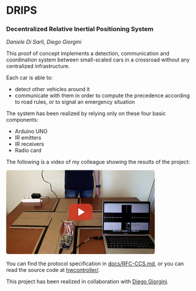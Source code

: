 # DRIPS
### Decentralized Relative Inertial Positioning System
_Daniele Di Sarli, Diego Giorgini_

This proof of concept implements a detection, communication and coordination system between small-scaled cars in a crossroad without any centralized infrastructure.

Each car is able to:

 * detect other vehicles around it
 * communicate with them in order to compute the precedence according to road rules, or to signal an emergency situation

The system has been realized by relying only on these four basic components:

 * Arduino UNO
 * IR emitters
 * IR receivers
 * Radio card

The following is a video of my colleague showing the results of the project:

[![Watch the video](resources/video-preview.jpg)](https://youtu.be/jqtYrXdcc9c)

You can find the protocol specification in [docs/RFC-CCS.md](docs/RFC-CCS.md), or you can
read the source code at [hwcontroller/](hwcontroller/).

This project has been realized in collaboration with [Diego Giorgini](https://github.com/diegobit).